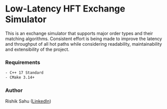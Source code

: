 # Low-Latency HFT Exchange Simulator
This is an exchange simulator that supports major order types and their matching algorithms.
Consistent effort is being made to improve the latency and throughput of all hot paths while considering readability, maintainability and extensibility of the project.

### Requirements
```bash
- C++ 17 Standard
- CMake 3.14+
```

### Author
Rishik Sahu ([LinkedIn](https://linkedin.com/in/rishiksahubit))